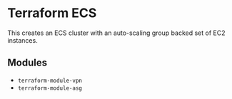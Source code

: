 # Terraform ECS

This creates an ECS cluster with an auto-scaling group backed set of EC2 instances.

## Modules

- `terraform-module-vpn`
- `terraform-module-asg`

